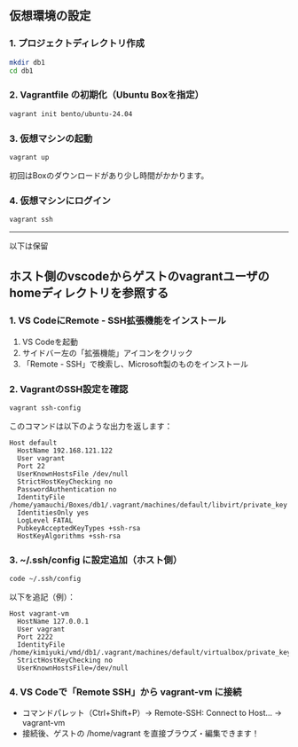 ## 仮想環境の設定

### 1. プロジェクトディレクトリ作成

``` bash
mkdir db1
cd db1
```

### 2. Vagrantfile の初期化（Ubuntu Boxを指定）

``` bash
vagrant init bento/ubuntu-24.04
```

### 3. 仮想マシンの起動

``` bash
vagrant up
```
初回はBoxのダウンロードがあり少し時間がかかります。

### 4. 仮想マシンにログイン

``` bash
vagrant ssh
```

---
以下は保留
## ホスト側のvscodeからゲストのvagrantユーザのhomeディレクトリを参照する

### 1. VS CodeにRemote - SSH拡張機能をインストール
1. VS Codeを起動
2. サイドバー左の「拡張機能」アイコンをクリック
3. 「Remote - SSH」で検索し、Microsoft製のものをインストール

### 2. VagrantのSSH設定を確認

``` bash
vagrant ssh-config
```

このコマンドは以下のような出力を返します：
```
Host default
  HostName 192.168.121.122
  User vagrant
  Port 22
  UserKnownHostsFile /dev/null
  StrictHostKeyChecking no
  PasswordAuthentication no
  IdentityFile /home/yamauchi/Boxes/db1/.vagrant/machines/default/libvirt/private_key
  IdentitiesOnly yes
  LogLevel FATAL
  PubkeyAcceptedKeyTypes +ssh-rsa
  HostKeyAlgorithms +ssh-rsa
```

### 3. ~/.ssh/config に設定追加（ホスト側）

``` bash
code ~/.ssh/config
```

以下を追記（例）：
```
Host vagrant-vm
  HostName 127.0.0.1
  User vagrant
  Port 2222
  IdentityFile /home/kimiyuki/vmd/db1/.vagrant/machines/default/virtualbox/private_key
  StrictHostKeyChecking no
  UserKnownHostsFile=/dev/null
```

### 4. VS Codeで「Remote SSH」から vagrant-vm に接続
- コマンドパレット（Ctrl+Shift+P）→ Remote-SSH: Connect to Host... → vagrant-vm
- 接続後、ゲストの /home/vagrant を直接ブラウズ・編集できます！